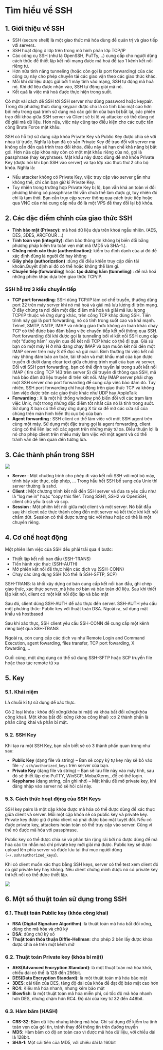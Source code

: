 # Tìm hiểu về SSH


## 1. Giới thiệu về SSH
- SSH (secure shell) là một giao thức mã hóa dùng để quản trị và giao tiếp với servers.
- SSH hoạt động ở lớp trên trong mô hình phân lớp TCP/IP
- Các công cụ SSH (như là OpenSSH, PuTTy,…) cung cấp cho người dùng cách thức để thiết lập kết nối mạng được mã hoá để tạo 1 kênh kết nối riêng tư.
- Hơn nữa tính năng tunneling (hoặc còn gọi là port forwarding) của các công cụ này cho phép chuyển tải các giao vận theo các giao thức khác.
- Mỗi khi dữ liệu được gửi bởi 1 máy tính vào mạng, SSH tự động mã hoá nó. Khi dữ liệu được nhận vào, SSH tự động giải mã nó.
- Kết quả là việc mã hoá được thực hiện trong suốt.

Có một vài cách để SSH tới SSH server như dùng password hoặc keypair. Trong đó phương thức dùng keypair được cho là có tính bảo mật cao hơn bởi nếu trong quá trình sử dụng mà các gói tin của bạn bị bắt lại, các phiên trao đổi khóa giữa SSH server và Client sẽ bị lộ và attacker có thể dùng nó để giải mã dữ liệu. Hơn nữa, việc này cũng tạo điều kiện cho các cuộc tấn công Brute Force mật khẩu.

SSH có hỗ trợ sử dụng cặp khóa Private Key và Public Key được chia sẻ với nhau từ trước. Nghĩa là bạn đã có sẵn Private Key để trao đổi với server mà không cần đến quá trình trao đổi khóa, điều này sẽ hạn chế khả năng bị bắt gói. Hơn nữa cặp khóa này còn có một mật khẩu riêng của nó, gọi là passphrase (hay keyphrase). Mật khẩu này được dùng để mở khóa Private Key (được hỏi khi bạn SSH vào server) và tạo lớp xác thực thứ 2 cho bộ khóa. Nghĩa là:
- Nếu attacker không có Private Key, việc truy cập vào server gần như không thể, chỉ cần bạn giữ kĩ Private Key.
- Tuy nhiên trong trường hợp Private Key bị lộ, bạn vẫn khá an toàn vì đối phương không có passphrase thì vẫn chưa thể làm được gì, tuy nhiên đó chỉ là tạm thời. Bạn cần truy cập server thông qua cách trực tiếp hoặc qua VNC của nhà cung cấp nếu đó là một VPS để thay đổi lại bộ khóa.

## 2. Các đặc điểm chính của giao thức SSH
- **Tính bảo mật (Privacy)**: mã hoá dữ liệu dựa trên khoá ngẫu nhiên. (AES, DES, 3DES, ARCFOUR ...)
- **Tính toàn vẹn (integrity)**: đảm bảo thông tin không bị biến đổi bằng phương pháp kiểm tra toàn vẹn mật mã (MD5 và SHA-1.).
- **Chứng minh xác thực (authentication)**: kiểm tra định danh của ai đó để xác định đúng là người đó hay không
- **Giấy phép (authorization)** :dùng để điều khiển truy cập đến tài khoản.Quyết định ai đó có thể hoặc không thể làm gì.
- **Chuyển tiếp (forwarding**) hoặc **tạo đường hầm (tunneling)** : để mã hoá những phiên khác dựa trên giao thức TCP/IP.

### SSH hỗ trợ 3 kiểu chuyển tiếp
- **TCP port forwarding**: SSH dùng TCP/IP làm cơ chế truyền, thường dùng port 22 trên máy server khi nó mã hoá và giải mã lưu lượng đi trên mạng. Ở đây chúng ta nói đến một đặc điểm mã hoá và giải mã lưu lựong TCP/IP thuộc về ứng dụng khác, trên cổng TCP khác dùng SSH. Tiến trình này gọi là port forwarding, nó có tính trong suốt cao va khá mạnh. Telnet, SMTP, NNTP, IMAP và những giao thức không an toàn khác chạy TCP có thể được bảo đảm bằng việc chuyển tiếp kết nối thông qua SSH. Port forwarding đôi khi được gọi là tunneling bởi vì kết nối SSH cung cấp một “đường hầm” xuyên qua để kết nối TCP khác có thể đi qua. Giả sử bạn có một máy H ở nhà đang chạy IMAP và bạn muốn kết nối đến một IMAP server trên máy S để đọc và gửi mail. Bình thường thì việc kết nối này không đảm bảo an toàn, tài khoản và mật khẩu mail của bạn được truyền đi dưới dạng clear text giữa chương trình mail của bạn và server. Đối với SSH port forwarding, bạn có thể định tuyến lại trong suốt kết nối IMAP ( tìm cổng TCP 143 trên server S) để truyền đi thông qua SSH, mã hoá bảo đảm dữ liệu truyền đi trên kết nối. Máy IMAP server phải chạy một SSH server cho port forwarding để cung cấp việc bảo đảm đó. Tuy nhiên, SSH port forwarding chỉ hoạt động trên giao thức TCP và không làm việc được trên các giao thức khác như UDP hay AppleTalk
- **Forwarding** : X là một hệ thống window phổ biến đối với các trạm làm việc Unix, một trong những đặc điểm tốt nhất của nó là tính trong suốt. Sử dụng X bạn có thể chạy ứng dụng X từ xa để mở các cửa sổ của chúng trên màn hình hiển thị cục bộ của bạn
- **Agent forwarding** : SSH client có thể làm việc với một SSH agent trên cùng một máy. Sử dụng một đặc trưng gọi là agent forwarding, client cũng có thể liên lạc với các agent trên những máy từ xa. Điều thuận lợi là nó cho phép client trên nhiều máy làm việc với một agent và có thể tránh vấn đề liên quan đến tường lửa.

## 3. Các thành phần trong SSH

<img src="..\images\Screenshot_1.png">

- **Server** : Một chương trình cho phép đi vào kết nối SSH với một bộ máy, trình bày xác thực, cấp phép, … Trong hầu hết SSH bổ sung của Unix thì server thường là sshd.
- **Client** : Một chương trình kết nối đến SSH server và đưa ra yêu cầu như là “log me in” hoặc “copy this file”. Trong SSH1, SSH2 và OpenSSH, client chủ yếu là ssh và scp.
- **Session** : Một phiên kết nối giữa một client và một server. Nó bắt đầu sau khi client xác thực thành công đến một server và kết thúc khi kết nối chấm dứt. Session có thể được tương tác với nhau hoặc có thể là một chuyến riêng.

## 4. Cơ chế hoạt động
Một phiên làm việc của SSH đều phải trải qua 4 bước:

- Thiết lập kết nối ban đầu (SSH-TRANS)
- Tiến hành xác thực (SSH-AUTH)
- Mở phiên kết nối để thực hiện các dịch vụ (SSH-CONN)
- Chạy các ứng dụng SSH (Có thể là SSH-SFTP, SCP)

SSH-TRANS: là khối xây dựng cơ bản cung cấp kết nối ban đầu, ghi chép giao thức, xác thực server, mã hóa cơ bản và bảo toàn dữ liệu. Sau khi thiết lập kết nối, client có một kết nối độc lập và bảo mật

Sau đó, client dùng SSH-AUTH để xác thực đến server. SSH-AUTH yêu cầu một phương thức: Public key với thuật toán DSA. Ngoài ra, sử dụng mật khẩu và hostbased

Sau khi xác thực, SSH client yêu cầu SSH-CONN để cung cấp một kênh riêng biệt qua SSH-TRANS

Ngoài ra, còn cung cấp các dịch vụ như Remote Login and Command Execution, agent fowarding, files transfer, TCP port fowarding, X fowarding,...

Cuối cùng, một ứng dụng có thể sử dụng SSH-SFTP hoặc SCP truyền file hoặc thao tác remote từ xa


## 5. Key
### 5.1. Khái niệm
Là chuỗi kí tự sử dụng để xác thực.

Có 2 loại khóa : khóa đối xứng(khóa bí mật) và khóa bất đối xứng(khóa công khai). Một khóa bất đối xứng (khóa công khai) :có 2 thành phần là phần công khai và phần bí mật.

### 5.2. SSH Key
Khi tạo ra một SSH Key, bạn cần biết sẽ có 3 thành phần quan trọng như sau:

- **Public Key** (dạng file và string) – Bạn sẽ copy ký tự key này sẽ bỏ vào file `~/.ssh/authorized_keys` trên server của bạn.
- **Private Key** (dạng file và string) – Bạn sẽ lưu file này vào máy tính, sau đó sẽ thiết lập cho PuTTY, WinSCP, MobaXterm,..để có thể login.
- **Keypharse** (dạng string, cần ghi nhớ) – Mật khẩu để mở private key, khi đăng nhập vào server nó sẽ hỏi cái này.


### 5.3. Cách thức hoạt động của SSH Keys
SSH key pairs là một cặp khóa được mã hóa có thể được dùng để xác thực giữa client và server. Mỗi một cặp khóa sẽ có public key và private key. Private key được giữ ở phía client và phải được bảo mật tuyệt đối. Nếu có được private key, attackers hoàn toàn có thể truy cập vào server. Cũng vì thế nó được mã hóa với passphrase.

Public key có thể được chia sẻ và phân tán rộng rãi bởi nó được dùng để mã hóa các tin nhắn mà chỉ private key mới giải mã được. Public key sẽ được upload lên phía server và được lưu tại thư mục người dùng `(~/.ssh/authorized_keys`).

Khi có client muốn xác thực bằng SSH keys, server có thể test xem client đó có giữ private key hay không. Nếu client chứng minh được nó có private key thì kết nối có thể được thiết lập.

<img src="..\images\Screenshot_2.png">

## 6. Một số thuật toán sử dụng trong SSH
### 6.1. Thuật toán Public key (khóa công khai)
- **RSA (Digital Signature Algorithm)**: là thuật toán mã hóa bất đối xứng, dùng cho mã hóa và chữ ký
- **DSA**: dùng chữ ký số
- **Thuật toán thỏa thuận Diffie-Hellman**: cho phép 2 bên lấy được khóa được chia sẻ trên một kênh mở

### 6.2. Thuật toán Private key (khóa bí mật)
- **AES(Advanced Encryption Standard)**: là một thuật toán mã hóa khối, chiều dài có thể là 128 đến 256bit.
- **DES(Data Encryption Standard)**: là một thuật toán mã hóa bảo mật
- **3DES**: cải tiến của DES, tăng độ dài của khóa để đạt độ bảo mật cao hơn
- **RC4**: Kiểu mã hóa nhanh, nhưng kém bảo mật 
- **Blowfish**: là một thuật toán mã hóa miễn phí, có tốc độ mã hóa nhanh hơn DES, nhưng chậm hơn RC4. Độ dài của key từ 32 đến 448bit.

### 6.3. Hàm băm (HASH)
- **CRS-32**: Băm dữ liệu nhưng không mã hóa. Chỉ sử dụng để kiểm tra tính toàn vẹn của gói tin, tránh thay đổi thông tin trên đường truyền
- **MD5**: Hàm băm có độ an toàn cao vì được mã hóa dữ liệu, với chiều dài là 128bit.
- **SHA-1**: Một cải tiến của MD5, với chiều dài là 160bit



